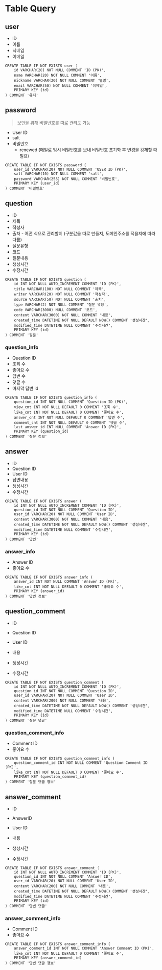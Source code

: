# Table Query

## user

- ID
- 이름
- 닉네임
- 이메일

```mysql
CREATE TABLE IF NOT EXISTS user (
	id VARCHAR(20) NOT NULL COMMENT 'ID (PK)',
    name VARCHAR(20) NOT NULL COMMENT '이름',
    nickname VARCHAR(20) NOT NULL COMMENT '별명',
    email VARCHAR(50) NOT NULL COMMENT '이메일',
    PRIMARY KEY (id)
) COMMENT '유저'
```



## password

> 보안을 위해 비밀번호를 따로 관리도 가능

- User ID
- salt
- 비밀번호
  - renewed (메일로 임시 비밀번호를 보내 비밀번호 초기화 후 변경을 강제할 때 필요)

```mysql
CREATE TABLE IF NOT EXISTS password (
	user_id VARCHAR(20) NOT NULL COMMENT 'USER ID (PK)',
    salt VARCHAR(10) NOT NULL COMMENT 'salt',
    password VARCHAR(255) NOT NULL COMMENT '비밀번호',
    PRIMARY KEY (user_id)
) COMMENT '비밀번호'
```



## question

- ID
- 제목
- 작성자
- 출처 - 어떤 식으로 관리할지 (구분값을 따로 만들지, 도메인주소를 적을지에 따라 다름)
- 질문유형
- 코드
- 질문내용
- 생성시간
- 수정시간

```mysql
CREATE TABLE IF NOT EXISTS question (
	id INT NOT NULL AUTO_INCREMENT COMMENT 'ID (PK)',
    title VARCHAR(100) NOT NULL COMMENT '제목',
    writer VARCHAR(20) NOT NULL COMMENT '작성자',
    source VARCHAR(50) NOT NULL COMMENT '출처',
    type VARCHAR(2) NOT NULL COMMENT '질문 유형',
    code VARCHAR(3000) NULL COMMENT '코드',
    content VARCHAR(3000) NOT NULL COMMENT '내용',
    created_time DATETIME NOT NULL DEFAULT NOW() COMMENT '생성시간',
    modified_time DATETIME NULL COMMENT '수정시간',
    PRIMARY KEY (id)
) COMMENT '질문'
```



### question_info

- Question ID
- 조회 수
- 좋아요 수
- 답변 수
- 댓글 수
- 마지막 답변 id

```mysql
CREATE TABLE IF NOT EXISTS question_info (
	question_id INT NOT NULL COMMENT 'Question ID (PK)',
    view_cnt INT NOT NULL DEFAULT 0 COMMENT '조회 수',
    like_cnt INT NOT NULL DEFAULT 0 COMMENT '좋아요 수',
    answer_cnt INT NOT NULL DEFAULT 0 COMMENT '답변 수',
    comment_cnt INT NOT NULL DEFAULT 0 COMMENT '댓글 수',
	last_answer_id INT NULL COMMENT 'Answer ID (PK)',
    PRIMARY KEY (question_id)
) COMMENT '질문 정보'
```



## answer

- ID
- Question ID
- User ID
- 답변내용
- 생성시간
- 수정시간

```mysql
CREATE TABLE IF NOT EXISTS answer (
	id INT NOT NULL AUTO_INCREMENT COMMENT 'ID (PK)',
	question_id INT NOT NULL COMMENT 'Question ID',
	user_id VARCHAR(20) NOT NULL COMMENT 'User ID',
    content VARCHAR(3000) NOT NULL COMMENT '내용',
    created_time DATETIME NOT NULL DEFAULT NOW() COMMENT '생성시간',
    modified_time DATETIME NULL COMMENT '수정시간',
    PRIMARY KEY (id)
) COMMENT '답변'
```



### answer_info

- Answer ID
- 좋아요 수

```mysql
CREATE TABLE IF NOT EXISTS answer_info (
	answer_id INT NOT NULL COMMENT 'Answer ID (PK)',
    like_cnt INT NOT NULL DEFAULT 0 COMMENT '좋아요 수',
    PRIMARY KEY (answer_id)	
) COMMENT '답변 정보'
```



## question_comment

- ID
- Question ID
- User ID

- 내용
- 생성시간
- 수정시간

```mysql
CREATE TABLE IF NOT EXISTS question_comment (
	id INT NOT NULL AUTO_INCREMENT COMMENT 'ID (PK)',
	question_id INT NOT NULL COMMENT 'Question ID',
	user_id VARCHAR(20) NOT NULL COMMENT 'User ID',
    content VARCHAR(200) NOT NULL COMMENT '내용',
    created_time DATETIME NOT NULL DEFAULT NOW() COMMENT '생성시간',
    modified_time DATETIME NULL COMMENT '수정시간',
    PRIMARY KEY (id)
) COMMENT '질문 댓글'
```



### question_comment_info

- Comment ID
- 좋아요 수

```mysql
CREATE TABLE IF NOT EXISTS question_comment_info (
	question_comment_id INT NOT NULL COMMENT 'Question Comment ID (PK)',
    like_cnt INT NOT NULL DEFAULT 0 COMMENT '좋아요 수',
    PRIMARY KEY (question_comment_id)	
) COMMENT '질문 댓글 정보'
```



## answer_comment

- ID
- AnswerID
- User ID

- 내용
- 생성시간
- 수정시간

```mysql
CREATE TABLE IF NOT EXISTS answer_comment (
	id INT NOT NULL AUTO_INCREMENT COMMENT 'ID (PK)',
	question_id INT NOT NULL COMMENT 'Answer ID',
	user_id VARCHAR(20) NOT NULL COMMENT 'User ID',
    content VARCHAR(200) NOT NULL COMMENT '내용',
    created_time DATETIME NOT NULL DEFAULT NOW() COMMENT '생성시간',
    modified_time DATETIME NULL COMMENT '수정시간',
    PRIMARY KEY (id)
) COMMENT '답변 댓글'
```



### answer_comment_info

- Comment ID
- 좋아요 수

```mysql
CREATE TABLE IF NOT EXISTS answer_comment_info (
	answer_comment_id INT NOT NULL COMMENT 'Answer Comment ID (PK)',
    like_cnt INT NOT NULL DEFAULT 0 COMMENT '좋아요 수',
    PRIMARY KEY (answer_comment_id)	
) COMMENT '답변 댓글 정보'
```

